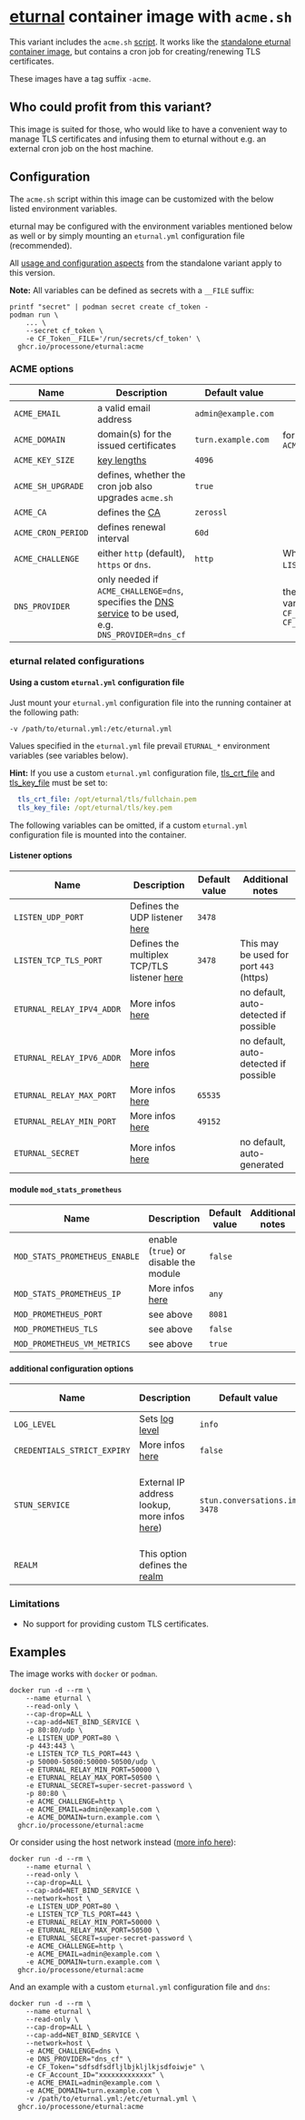 # [eturnal](https://eturnal.net) container image with `acme.sh`

This variant includes the `acme.sh` [script](https://github.com/acmesh-official/acme.sh).
It works like the [standalone eturnal container image](https://github.com/processone/eturnal/tree/master/doc/CONTAINER.md),
but contains a cron job for creating/renewing TLS certificates.

These images have a tag suffix `-acme`.

## Who could profit from this variant?

This image is suited for those, who would like to have a convenient way to
manage TLS certificates and infusing them to eturnal without e.g. an external
cron job on the host machine.

## Configuration

The `acme.sh` script within this image can be customized with the below listed
environment variables.

eturnal may be configured with the environment variables mentioned below as well
or by simply mounting an `eturnal.yml` configuration file (recommended).

All [usage and configuration aspects](https://github.com/processone/eturnal/tree/master/doc/CONTAINER.md)
from the standalone variant apply to this version.

**Note:** All variables can be defined as secrets with a `__FILE` suffix:

```shell
printf "secret" | podman secret create cf_token -
podman run \
    ... \
    --secret cf_token \
    -e CF_Token__FILE='/run/secrets/cf_token' \
  ghcr.io/processone/eturnal:acme
```

### ACME options

| Name  | Description  |  Default value | Additional notes  |
| ------------ | ------------ | ------------ | ------------ |
| `ACME_EMAIL`  | a valid email address  | `admin@example.com` |   |
| `ACME_DOMAIN`  | domain(s) for the issued certificates  | `turn.example.com` | for multiple domains, separate them with a comma: `ACME_DOMAIN="turn.example.com,turn2.example.com,turn3.example.com"`  |
| `ACME_KEY_SIZE`  | [key lengths](https://github.com/acmesh-official/acme.sh#10-issue-ecc-certificates)  | `4096` |   |
| `ACME_SH_UPGRADE`  | defines, whether the cron job also upgrades `acme.sh`  | `true` |  |
| `ACME_CA`  | defines the [CA](https://github.com/acmesh-official/acme.sh/wiki/CA)  | `zerossl` |   |
| `ACME_CRON_PERIOD`  | defines renewal interval  | `60d` |   |
| `ACME_CHALLENGE`  | either `http` (default), `https` or `dns`. | `http` | When using `http` or `https` it must not interfere with the `LISTEN_TCP_TLS_PORT` (default: `3478`) |
| `DNS_PROVIDER`  | only needed if `ACME_CHALLENGE=dns`, specifies the [DNS service](https://github.com/acmesh-official/acme.sh/wiki/dnsapi) to be used, e.g. `DNS_PROVIDER=dns_cf`  |  | the respective API keys, token, etc. must be defined as environment variables in the `docker run` cmd, e.g. `-e CF_Token="sdfsdfsdfljlbjkljlkjsdfoiwje" -e CF_Account_ID="xxxxxxxxxxxxx"`  |

### eturnal related configurations

#### Using a custom `eturnal.yml` configuration file

Just mount your `eturnal.yml` configuration file into the running container at
the following path:

    -v /path/to/eturnal.yml:/etc/eturnal.yml

Values specified in the `eturnal.yml` file prevail `ETURNAL_*` environment
variables (see variables below).

**Hint:** If you use a custom `eturnal.yml` configuration file, [tls_crt_file](https://eturnal.net/documentation/#tls_crt_file)
and [tls_key_file](https://eturnal.net/documentation/#tls_key_file) must be set
to:

```yaml
  tls_crt_file: /opt/eturnal/tls/fullchain.pem
  tls_key_file: /opt/eturnal/tls/key.pem
```

The following variables can be omitted, if a custom `eturnal.yml` configuration
file is mounted into the container.

#### Listener options

| Name  | Description  |  Default value | Additional notes  |
| ------------ | ------------ | ------------ | ------------ |
| `LISTEN_UDP_PORT`  | Defines the UDP listener [here](https://eturnal.net/documentation/#listen)  | `3478` |  |
| `LISTEN_TCP_TLS_PORT`  | Defines the multiplex TCP/TLS listener [here](https://eturnal.net/documentation/#listen)  | `3478` | This may be used for port `443` (https) |
| `ETURNAL_RELAY_IPV4_ADDR`  | More infos [here](https://eturnal.net/documentation/#relay_ipv4_addr)  |  | no default, auto-detected if possible |
| `ETURNAL_RELAY_IPV6_ADDR`  | More infos [here](https://eturnal.net/documentation/#relay_ipv6_addr)  |  | no default, auto-detected if possible |
| `ETURNAL_RELAY_MAX_PORT`  | More infos [here](https://eturnal.net/documentation/#relay_max_port)  | `65535` |  |
| `ETURNAL_RELAY_MIN_PORT`  | More infos [here](https://eturnal.net/documentation/#relay_min_port)  | `49152` |  |
| `ETURNAL_SECRET`  | More infos [here](https://eturnal.net/documentation/#secret)  |  | no default, auto-generated |

#### module `mod_stats_prometheus`

| Name  | Description  |  Default value | Additional notes  |
| ------------ | ------------ | ------------ | ------------ |
| `MOD_STATS_PROMETHEUS_ENABLE`  | enable (`true`) or disable the module  | `false` |  |
| `MOD_STATS_PROMETHEUS_IP`  | More infos [here](https://eturnal.net/documentation/#mod_stats_prometheus)  | `any` |  |
| `MOD_PROMETHEUS_PORT`  | see above  | `8081` |  |
| `MOD_PROMETHEUS_TLS`  | see above  | `false` |  |
| `MOD_PROMETHEUS_VM_METRICS`  | see above  | `true` |  |

#### additional configuration options

| Name  | Description  |  Default value | Additional notes  |
| ------------ | ------------ | ------------ | ------------ |
| `LOG_LEVEL`  | Sets [log level](https://eturnal.net/documentation/#log_level)  | `info` |  |
| `CREDENTIALS_STRICT_EXPIRY`  | More infos [here](https://eturnal.net/documentation/#strict_expiry)  | `false` |  |
| `STUN_SERVICE`  | External IP address lookup, more infos [here](https://github.com/processone/eturnal/tree/master/doc/CONTAINER.md#general-hints))  | `stun.conversations.im 3478` | Set to `false` to disable, or us another STUN service |
| `REALM`  | This option defines the [realm](https://eturnal.net/documentation/#realm)  | | no default |

### Limitations

* No support for providing custom TLS certificates.

## Examples

The image works with `docker` or `podman`.

```
docker run -d --rm \
    --name eturnal \
    --read-only \
    --cap-drop=ALL \
    --cap-add=NET_BIND_SERVICE \
    -p 80:80/udp \
    -e LISTEN_UDP_PORT=80 \
    -p 443:443 \
    -e LISTEN_TCP_TLS_PORT=443 \
    -p 50000-50500:50000-50500/udp \
    -e ETURNAL_RELAY_MIN_PORT=50000 \
    -e ETURNAL_RELAY_MAX_PORT=50500 \
    -e ETURNAL_SECRET=super-secret-password \
    -p 80:80 \
    -e ACME_CHALLENGE=http \
    -e ACME_EMAIL=admin@example.com \
    -e ACME_DOMAIN=turn.example.com \
  ghcr.io/processone/eturnal:acme
```

Or consider using the host network instead ([more info here](https://github.com/processone/eturnal/tree/master/doc/CONTAINER.md#usage-with-docker-or-podman)):

```
docker run -d --rm \
    --name eturnal \
    --read-only \
    --cap-drop=ALL \
    --cap-add=NET_BIND_SERVICE \
    --network=host \
    -e LISTEN_UDP_PORT=80 \
    -e LISTEN_TCP_TLS_PORT=443 \
    -e ETURNAL_RELAY_MIN_PORT=50000 \
    -e ETURNAL_RELAY_MAX_PORT=50500 \
    -e ETURNAL_SECRET=super-secret-password \
    -e ACME_CHALLENGE=http \
    -e ACME_EMAIL=admin@example.com \
    -e ACME_DOMAIN=turn.example.com \
  ghcr.io/processone/eturnal:acme
```

And an example with a custom `eturnal.yml` configuration file and `dns`:

```
docker run -d --rm \
    --name eturnal \
    --read-only \
    --cap-drop=ALL \
    --cap-add=NET_BIND_SERVICE \
    --network=host \
    -e ACME_CHALLENGE=dns \
    -e DNS_PROVIDER="dns_cf" \
    -e CF_Token="sdfsdfsdfljlbjkljlkjsdfoiwje" \
    -e CF_Account_ID="xxxxxxxxxxxxx" \
    -e ACME_EMAIL=admin@example.com \
    -e ACME_DOMAIN=turn.example.com \
    -v /path/to/eturnal.yml:/etc/eturnal.yml \
  ghcr.io/processone/eturnal:acme
```
